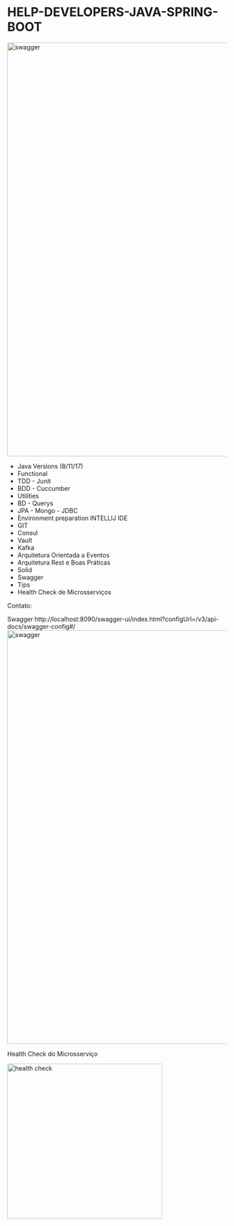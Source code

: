 # HELP-DEVELOPERS-JAVA-SPRING-BOOT

<img width="950" alt="swagger" src="https://user-images.githubusercontent.com/13774108/184702074-caf13880-c2d0-43f4-9c67-38fc9f5d6a65.PNG">


* Java Versions (8/11/17)
* Functional
* TDD - Junit
* BDD - Cuccumber
* Utilities
* BD - Querys
* JPA - Mongo - JDBC
* Environment preparation INTELLIJ IDE
* GIT
* Consul
* Vault
* Kafka
* Arquitetura Orientada a Eventos
* Arquitetura Rest e Boas Práticas
* Solid
* Swagger
* Tips
* Health Check de Microsserviços

Contato: 


Swagger
http://localhost:8090/swagger-ui/index.html?configUrl=/v3/api-docs/swagger-config#/
<img width="950" alt="swagger" src="https://user-images.githubusercontent.com/13774108/184702074-caf13880-c2d0-43f4-9c67-38fc9f5d6a65.PNG">

Health Check do Microsserviço

<img width="356" alt="health check" src="https://user-images.githubusercontent.com/13774108/184701966-0dd83ec6-d315-4a7b-98df-5181b629b691.PNG">

